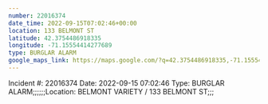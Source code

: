 ```yaml
---
number: 22016374
date_time: 2022-09-15T07:02:46+00:00
location: 133 BELMONT ST
latitude: 42.3754486918335
longitude: -71.15554414277689
type: BURGLAR ALARM
google_maps_link: https://maps.google.com/?q=42.3754486918335,-71.15554414277689
---
```


Incident #: 22016374  Date: 2022-09-15 07:02:46   Type: BURGLAR ALARM;;;;;;Location: BELMONT VARIETY / 133 BELMONT ST;;;
